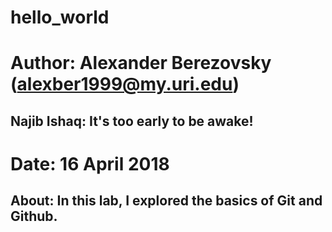 # hello_world
# Author: Alexander Berezovsky (alexber1999@my.uri.edu)
## Najib Ishaq: It's too early to be awake!
# Date: 16 April 2018

## About: In this lab, I explored the basics of Git and Github.
